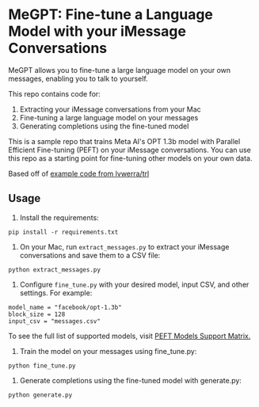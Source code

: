 # MeGPT: Fine-tune a Language Model with your iMessage Conversations

MeGPT allows you to fine-tune a large language model on your own messages, enabling you to talk to yourself.

This repo contains code for:

1. Extracting your iMessage conversations from your Mac
1. Fine-tuning a large language model on your messages
1. Generating completions using the fine-tuned model

This is a sample repo that trains Meta AI's OPT 1.3b model with Parallel Efficient Fine-tuning (PEFT) on your iMessage conversations. You can use this repo as a starting point for fine-tuning other models on your own data.

Based off of [example code from lvwerra/trl](https://github.com/lvwerra/trl/blob/main/examples/sentiment/scripts/gpt-neox-20b_peft/clm_finetune_peft_imdb.py)

## Usage

1.  Install the requirements:

```
pip install -r requirements.txt
```

1. On your Mac, run `extract_messages.py` to extract your iMessage conversations and save them to a CSV file:

```
python extract_messages.py
```

1. Configure `fine_tune.py` with your desired model, input CSV, and other settings. For example:

```
model_name = "facebook/opt-1.3b"
block_size = 128
input_csv = "messages.csv"
```

To see the full list of supported models, visit [PEFT Models Support Matrix.](https://github.com/huggingface/peft#models-support-matrix)

1. Train the model on your messages using fine_tune.py:

```
python fine_tune.py
```

1. Generate completions using the fine-tuned model with generate.py:

```
python generate.py
```
